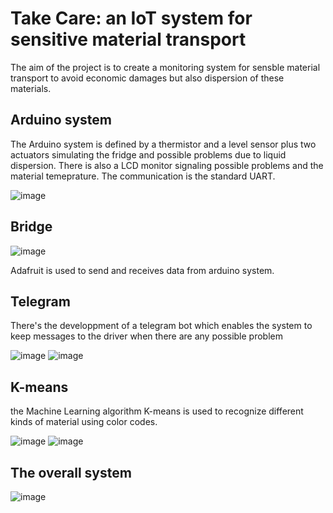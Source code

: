 # Take Care:  an IoT system for sensitive material transport

The aim of the project is to create a monitoring system for sensble material transport to avoid economic damages but also dispersion of these materials.

## Arduino system

 The Arduino system is defined by a thermistor and a level sensor plus two actuators simulating the fridge and possible problems due to liquid dispersion. There is also a LCD monitor signaling possible problems and the material temeprature. The communication is the standard UART.
 
![image](https://github.com/lawl2/take-care/assets/105045290/d393f3c5-828e-49c8-9e30-e3558f5a1933)

## Bridge

![image](https://github.com/lawl2/take-care/assets/105045290/caab2918-5520-4599-ae1e-b916eb36f47e)

Adafruit is used to send and receives data from arduino system.

## Telegram

There's the developpment of a telegram bot which enables the system to keep messages to the driver when there are any possible problem

![image](https://github.com/lawl2/take-care/assets/105045290/b0b8a36c-fd20-4252-8429-4358c1591594)
![image](https://github.com/lawl2/take-care/assets/105045290/cfe80d4c-c573-4ce2-9047-315db95749a1)

## K-means

the Machine Learning algorithm K-means is used to recognize different kinds of material using color codes. 

![image](https://github.com/lawl2/take-care/assets/105045290/54608b98-ee60-4d54-ac14-5f492f444d0e)
![image](https://github.com/lawl2/take-care/assets/105045290/9d98763b-ce88-48dc-9841-a1e2415729d1)

## The overall system

![image](https://github.com/lawl2/take-care/assets/105045290/6c05a789-6d39-480c-b5cd-cb54aba1d489)
